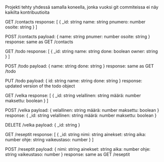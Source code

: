 Projekti tehty yhdessä samalla koneella, jonka vuoksi git commiteissa ei näy kaikilta kontribuutioita

GET /contacts
response:
[
  {
    _id: string
    name: string
    pnumero: number
    osoite: string
  }
]

POST /contacts
payload:
{
  name: string
  pnumer: number
  osoite: string
}
response:
same as GET /contacts

GET /todo
response:
[
  {
    _id: string
    name: string
    done: boolean
    owner: string
  }
]

POST /todo
payload:
{
  name: string
  done: string
}
response:
same as GET /todo

PUT /todo
payload:
{
  id: string
  name: string <optional>
  done: string <optional>
}
response:
updated version of the todo object
  
GET /velka
response:
[
  {
    _id: string
    velallinen: string
    määrä: number
    maksettu: boolean
   }
]

POST /velka
payload:
{
  velallinen: string
  määrä: number
  maksettu: boolean
}
response:
{
  _id: string
  velallinen: string
  määrä: number
  maksettu: boolean
}

DELETE /velka
payload:
{
  _id: string
}

GET /reseptit
response:
[
  {
    _id: string
    nimi: string
    ainekset: string
    aika: number
    ohje: string
    vaikeustaso: number
  }
]

POST /reseptit
payload:
{
    nimi: string
    ainekset: string
    aika: number
    ohje: string
    vaikeustaso: number
}
response:
same as GET /reseptit
